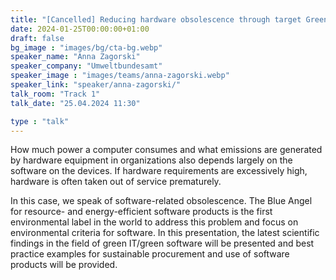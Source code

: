```yaml
---
title: "[Cancelled] Reducing hardware obsolescence through target Green IT strategies 🇬🇧"
date: 2024-01-25T00:00:00+01:00
draft: false
bg_image : "images/bg/cta-bg.webp"
speaker_name: "Anna Zagorski"
speaker_company: "Umweltbundesamt"
speaker_image : "images/teams/anna-zagorski.webp"
speaker_link: "speaker/anna-zagorski/"
talk_room: "Track 1"
talk_date: "25.04.2024 11:30"

type : "talk"
---
```


How much power a computer consumes and what emissions are generated by hardware equipment in organizations also depends largely on the software on the devices. If hardware requirements are excessively high, hardware is often taken out of service prematurely. 

In this case, we speak of software-related obsolescence. The Blue Angel for resource- and energy-efficient software products is the first environmental label in the world to address this problem and focus on environmental criteria for software. In this presentation, the latest scientific findings in the field of green IT/green software will be presented and best practice examples for sustainable procurement and use of software products will be provided.


